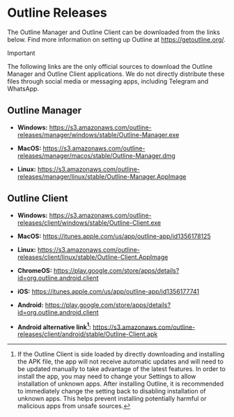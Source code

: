 # Outline Releases

The Outline Manager and Outline Client can be downloaded from the links below. Find more information on setting up Outline at https://getoutline.org/.

> [!IMPORTANT]
> The following links are the only official sources to download the Outline Manager and Outline Client applications. We do not directly distribute these files through social media or messaging apps, including Telegram and WhatsApp.

## Outline Manager

- **Windows:** https://s3.amazonaws.com/outline-releases/manager/windows/stable/Outline-Manager.exe

- **MacOS:** https://s3.amazonaws.com/outline-releases/manager/macos/stable/Outline-Manager.dmg

- **Linux:** https://s3.amazonaws.com/outline-releases/manager/linux/stable/Outline-Manager.AppImage

## Outline Client

- **Windows:** https://s3.amazonaws.com/outline-releases/client/windows/stable/Outline-Client.exe

- **MacOS:** https://itunes.apple.com/us/app/outline-app/id1356178125

- **Linux:** https://s3.amazonaws.com/outline-releases/client/linux/stable/Outline-Client.AppImage

- **ChromeOS:** https://play.google.com/store/apps/details?id=org.outline.android.client

- **iOS:** https://itunes.apple.com/us/app/outline-app/id1356177741

- **Android:** https://play.google.com/store/apps/details?id=org.outline.android.client

- **Android alternative link[^1]:** https://s3.amazonaws.com/outline-releases/client/android/stable/Outline-Client.apk

[^1]: If the Outline Client is side loaded by directly downloading and installing the APK file, the app will not receive automatic updates and will need to be updated manually to take advantage of the latest features. In order to install the app, you may need to change your Settings to allow installation of unknown apps. After installing Outline, it is recommended to immediately change the setting back to disabling installation of unknown apps. This helps prevent installing potentially harmful or malicious apps from unsafe sources.
